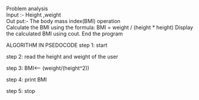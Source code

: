 Problem analysis  
Input :- Height ,weight                                                   
Out put:- The body mass index(BMI)
operation                                       
Calculate the BMI using the formula: BMI = weight / (height * height)
Display the calculated BMI using cout.
End the program
 
ALGORITHM IN PSEDOCODE
step 1: start

step 2: read the height and weight of the user

step 3: BMI<-- (weight/(height^2))

step 4: print BMI

step 5: stop
